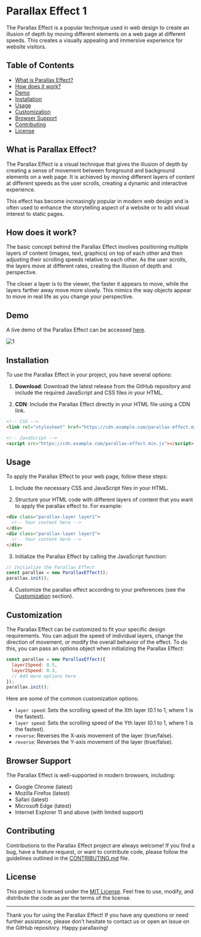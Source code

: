 # Parallax Effect 1


The Parallax Effect is a popular technique used in web design to create an illusion of depth by moving different elements on a web page at different speeds. This creates a visually appealing and immersive experience for website visitors.

## Table of Contents

- [What is Parallax Effect?](#what-is-parallax-effect)
- [How does it work?](#how-does-it-work)
- [Demo](#demo)
- [Installation](#installation)
- [Usage](#usage)
- [Customization](#customization)
- [Browser Support](#browser-support)
- [Contributing](#contributing)
- [License](#license)

## What is Parallax Effect?

The Parallax Effect is a visual technique that gives the illusion of depth by creating a sense of movement between foreground and background elements on a web page. It is achieved by moving different layers of content at different speeds as the user scrolls, creating a dynamic and interactive experience.

This effect has become increasingly popular in modern web design and is often used to enhance the storytelling aspect of a website or to add visual interest to static pages.

## How does it work?

The basic concept behind the Parallax Effect involves positioning multiple layers of content (images, text, graphics) on top of each other and then adjusting their scrolling speeds relative to each other. As the user scrolls, the layers move at different rates, creating the illusion of depth and perspective.

The closer a layer is to the viewer, the faster it appears to move, while the layers farther away move more slowly. This mimics the way objects appear to move in real life as you change your perspective.

## Demo

A live demo of the Parallax Effect can be accessed [here](https://codepen.io/abdul-1432/pen/MWzzRrv).

![1](https://github.com/abdul-1432/Parallax_Effect-1/assets/124916666/9bb2f80e-8ea8-44c1-9a5f-78da2df8a540)

## Installation

To use the Parallax Effect in your project, you have several options:

1. **Download**: Download the latest release from the GitHub repository and include the required JavaScript and CSS files in your HTML.

2. **CDN**: Include the Parallax Effect directly in your HTML file using a CDN link.

```HTML
<!-- CSS -->
<link rel="stylesheet" href="https://cdn.example.com/parallax-effect.min.css">

<!-- JavaScript -->
<script src="https://cdn.example.com/parallax-effect.min.js"></script>
```

## Usage

To apply the Parallax Effect to your web page, follow these steps:

1. Include the necessary CSS and JavaScript files in your HTML.

2. Structure your HTML code with different layers of content that you want to apply the parallax effect to. For example:

```HTML
<div class="parallax-layer layer1">
  <!-- Your content here -->
</div>
<div class="parallax-layer layer2">
  <!-- Your content here -->
</div>
```

3. Initialize the Parallax Effect by calling the JavaScript function:

```javascript
// Initialize the Parallax Effect
const parallax = new ParallaxEffect();
parallax.init();
```

4. Customize the parallax effect according to your preferences (see the [Customization](#customization) section).

## Customization

The Parallax Effect can be customized to fit your specific design requirements. You can adjust the speed of individual layers, change the direction of movement, or modify the overall behavior of the effect. To do this, you can pass an options object when initializing the Parallax Effect:

```javascript
const parallax = new ParallaxEffect({
  layer1Speed: 0.5,
  layer2Speed: 0.3,
  // Add more options here
});
parallax.init();
```

Here are some of the common customization options:

- `layer speed`: Sets the scrolling speed of the Xth layer (0.1 to 1, where 1 is the fastest).
- `layer speed`: Sets the scrolling speed of the Yth layer (0.1 to 1, where 1 is the fastest).
- `reverse`: Reverses the X-axis movement of the layer (true/false).
- `reverse`: Reverses the Y-axis movement of the layer (true/false).

## Browser Support

The Parallax Effect is well-supported in modern browsers, including:

- Google Chrome (latest)
- Mozilla Firefox (latest)
- Safari (latest)
- Microsoft Edge (latest)
- Internet Explorer 11 and above (with limited support)

## Contributing

Contributions to the Parallax Effect project are always welcome! If you find a bug, have a feature request, or want to contribute code, please follow the guidelines outlined in the [CONTRIBUTING.md](CONTRIBUTING.md) file.

## License

This project is licensed under the [MIT License](LICENSE). Feel free to use, modify, and distribute the code as per the terms of the license.

---

Thank you for using the Parallax Effect! If you have any questions or need further assistance, please don't hesitate to contact us or open an issue on the GitHub repository. Happy parallaxing!

